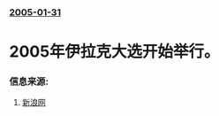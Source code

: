 ### [2005-01-31](/news/2005/01/31/index.md)

##### 
#  2005年伊拉克大选开始举行。 




### 信息来源:

1. [新浪网](http://news.sina.com.cn/z/iraqgeneralelection/index.shtml)
